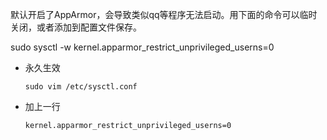 


默认开启了AppArmor，会导致类似qq等程序无法启动。用下面的命令可以临时关闭，或者添加到配置文件保存。

sudo sysctl -w kernel.apparmor_restrict_unprivileged_userns=0

- 永久生效
    
    `sudo vim /etc/sysctl.conf` 
    
- 加上一行
    
    `kernel.apparmor_restrict_unprivileged_userns=0`